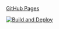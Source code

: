 [GitHub Pages](https://SavenkoNikita.github.io/ahj-animations-collapse/)

[![Build and Deploy](https://github.com/SavenkoNikita/ahj-animations-collapse/actions/workflows/deploy.yml/badge.svg)](https://github.com/SavenkoNikita/ahj-animations-collapse/actions/workflows/deploy.yml)
